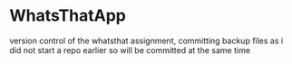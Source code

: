 # WhatsThatApp
version control of the whatsthat assignment, committing backup files as i did not start a repo earlier so will be committed at the same time
